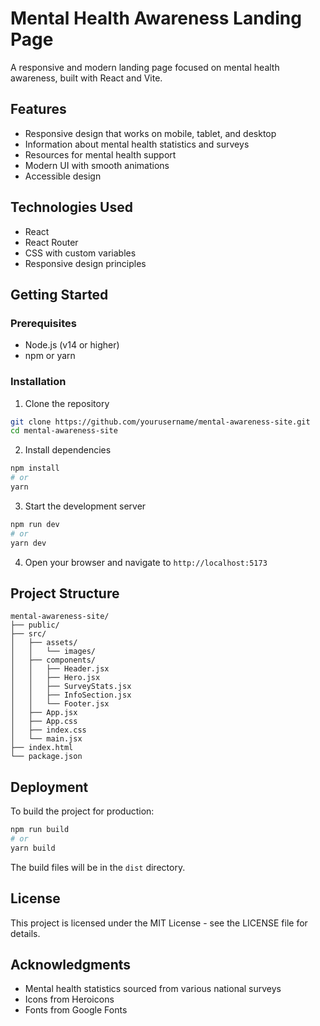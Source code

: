 # Mental Health Awareness Landing Page

A responsive and modern landing page focused on mental health awareness, built with React and Vite.

## Features

- Responsive design that works on mobile, tablet, and desktop
- Information about mental health statistics and surveys
- Resources for mental health support
- Modern UI with smooth animations
- Accessible design

## Technologies Used

- React
- React Router
- CSS with custom variables
- Responsive design principles

## Getting Started

### Prerequisites

- Node.js (v14 or higher)
- npm or yarn

### Installation

1. Clone the repository
```bash
git clone https://github.com/yourusername/mental-awareness-site.git
cd mental-awareness-site
```

2. Install dependencies
```bash
npm install
# or
yarn
```

3. Start the development server
```bash
npm run dev
# or
yarn dev
```

4. Open your browser and navigate to `http://localhost:5173`

## Project Structure

```
mental-awareness-site/
├── public/
├── src/
│   ├── assets/
│   │   └── images/
│   ├── components/
│   │   ├── Header.jsx
│   │   ├── Hero.jsx
│   │   ├── SurveyStats.jsx
│   │   ├── InfoSection.jsx
│   │   └── Footer.jsx
│   ├── App.jsx
│   ├── App.css
│   ├── index.css
│   └── main.jsx
├── index.html
└── package.json
```

## Deployment

To build the project for production:

```bash
npm run build
# or
yarn build
```

The build files will be in the `dist` directory.

## License

This project is licensed under the MIT License - see the LICENSE file for details.

## Acknowledgments

- Mental health statistics sourced from various national surveys
- Icons from Heroicons
- Fonts from Google Fonts
